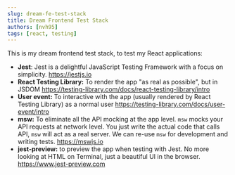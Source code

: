 ```yaml
---
slug: dream-fe-test-stack
title: Dream Frontend Test Stack
authors: [nvh95]
tags: [react, testing]
---
```


This is my dream frontend test stack, to test my React applications:

- **Jest**: Jest is a delightful JavaScript Testing Framework with a focus on simplicity. https://jestjs.io
- **React Testing Library:** To render the app "as real as possible", but in JSDOM https://testing-library.com/docs/react-testing-library/intro
- **User event:** To interactive with the app (usually rendered by React Testing Library) as a normal user https://testing-library.com/docs/user-event/intro
- **msw:** To eliminate all the API mocking at the app level. `msw` mocks your API requests at network level. You just write the actual code that calls API, `msw` will act as a real server. We can re-use `msw` for development and writing tests. https://mswjs.io
- **jest-preview:** to preview the app when testing with Jest. No more looking at HTML on Terminal, just a beautiful UI in the browser. https://www.jest-preview.com
